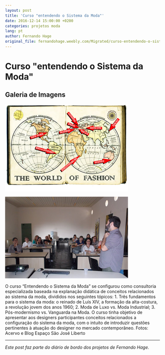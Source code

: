 ```yaml
---
layout: post
title: 'Curso "entendendo o Sistema da Moda"'
date: 2016-12-14 15:00:00 +0200
categories: projetos moda
lang: pt
author: Fernando Hage
original_file: fernandohage.weebly.com/Migrated/curso-entendendo-o-sistema-da-moda.html
---
```


# Curso "entendendo o Sistema da Moda"

## Galeria de Imagens

![Curso "entendendo o Sistema da Moda"](/assets/images/curso-entendendo-o-sistema-da-moda-01.jpg)

![Curso "entendendo o Sistema da Moda"](/assets/images/curso-entendendo-o-sistema-da-moda-02.jpg)

O curso “Entendendo o Sistema da Moda” se configurou como consultoria especializada baseada na explanação didática de conceitos relacionados ao sistema da moda, divididos nos seguintes tópicos: 1. Três fundamentos para o sistema da moda: o reinado de Luís XIV, a formação da alta-costura, a revolução jovem dos anos 1960; 2. Moda de Luxo vs. Moda Industrial; 3. Pós-modernismo vs. Vanguarda na Moda. O curso tinha objetivo de apresentar aos designers participantes conceitos relacionados a configuração do sistema da moda, com o intuito de introduzir questões pertinentes à atuação do designer no mercado contemporâneo. Fotos: Acervo e Blog Espaço São José Liberto

---

*Este post faz parte do diário de bordo dos projetos de Fernando Hage.*
